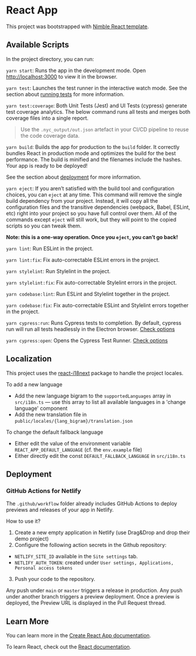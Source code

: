 # React App

This project was bootstrapped with [Nimble React template](https://github.com/nimblehq/react-templates).

## Available Scripts

In the project directory, you can run:

`yarn start`: Runs the app in the development mode. Open [http://localhost:3000](http://localhost:3000) to view it in the browser.

`yarn test`: Launches the test runner in the interactive watch mode. See the section about [running tests](https://facebook.github.io/create-react-app/docs/running-tests) for more information.

`yarn test:coverage`: Both Unit Tests (Jest) and UI Tests (cypress) generate test coverage analytics. The below command runs all tests and merges both coverage files into a single report.

> Use the `.nyc_output/out.json` artefact in your CI/CD pipeline to reuse the code coverage data.

`yarn build`: Builds the app for production to the `build` folder. It correctly bundles React in production mode and
optimizes the build for the best performance. The build is minified and the filenames include the hashes. Your app is ready to be deployed!

See the section about [deployment](https://facebook.github.io/create-react-app/docs/deployment) for more information.

`yarn eject`: If you aren’t satisfied with the build tool and configuration choices, you can `eject` at any time. This
command will remove the single build dependency from your project. Instead, it will copy all the configuration files and the transitive dependencies (webpack, Babel, ESLint, etc) right into your project so you have full control over them.
All of the commands except `eject` will still work, but they will point to the copied scripts so you can tweak them.

**Note: this is a one-way operation. Once you `eject`, you can’t go back!**

`yarn lint`: Run ESLint in the project.

`yarn lint:fix`: Fix auto-correctable ESLint errors in the project.

`yarn stylelint`: Run Stylelint in the project.

`yarn stylelint:fix`: Fix auto-correctable Stylelint errors in the project.

`yarn codebase:lint`: Run ESLint and Stylelint together in the project.

`yarn codebase:fix`: Fix auto-correctable ESLint and Stylelint errors together in the project.

`yarn cypress:run`: Runs Cypress tests to completion. By default, cypress run will run all tests headlessly in the Electron browser. [Check options](https://docs.cypress.io/guides/guides/command-line#cypress-run)

`yarn cypress:open`: Opens the Cypress Test Runner. [Check options](https://docs.cypress.io/guides/guides/command-line#cypress-open)

## Localization

This project uses the [react-i18next](https://react.i18next.com/) package to handle the project locales.

To add a new language

- Add the new language bigram to the `supportedLanguages` array in `src/i18n.ts` — use this array to list all available languages in a 'change language' component
- Add the new translation file in `public/locales/{lang_bigram}/translation.json`

To change the default fallback language

- Either edit the value of the environment variable `REACT_APP_DEFAULT_LANGUAGE` (cf. the `env.example` file)
- Either directly edit the const `DEFAULT_FALLBACK_LANGUAGE` in `src/i18n.ts`

## Deployment

### GitHub Actions for Netlify

The `.github/workflow` folder already includes GitHub Actions to deploy previews and releases of your app in Netlify.

How to use it?

1. Create a new empty application in Netlify (use Drag&Drop and drop their demo project)
2. Configure the following action secrets in the Github repository:
  - `NETLIFY_SITE_ID` available in the `Site settings` tab.
  - `NETLIFY_AUTH_TOKEN`: created under `User settings, Applications, Personal access tokens`
3. Push your code to the repository.

Any push under `main` or `master` triggers a release in production.
Any push under another branch triggers a preview deployment.
Once a preview is deployed, the Preview URL is displayed in the Pull Request thread.

## Learn More

You can learn more in the [Create React App documentation](https://facebook.github.io/create-react-app/docs/getting-started).

To learn React, check out the [React documentation](https://reactjs.org/).
